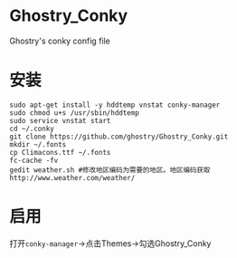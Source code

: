 # Ghostry_Conky
Ghostry's conky config file

# 安装

    sudo apt-get install -y hddtemp vnstat conky-manager
    sudo chmod u+s /usr/sbin/hddtemp
    sudo service vnstat start
    cd ~/.conky
    git clone https://github.com/ghostry/Ghostry_Conky.git
    mkdir ~/.fonts
    cp Climacons.ttf ~/.fonts
    fc-cache -fv
    gedit weather.sh #修改地区编码为需要的地区。地区编码获取http://www.weather.com/weather/

# 启用
打开`conky-manager`->点击Themes->勾选Ghostry_Conky

